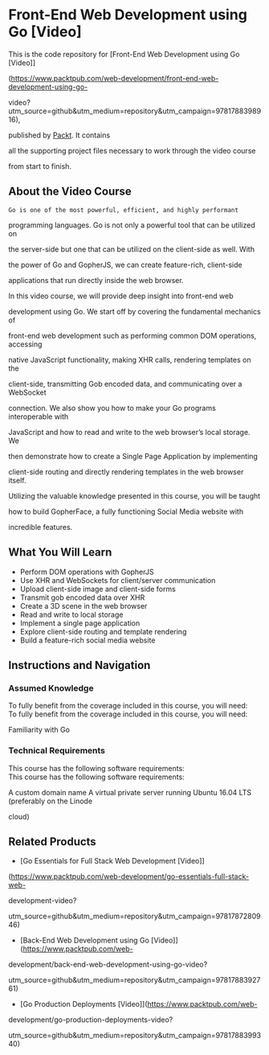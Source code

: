 # Front-End Web Development using Go [Video]
This is the code repository for [Front-End Web Development using Go [Video]]

(https://www.packtpub.com/web-development/front-end-web-development-using-go-

video?utm_source=github&utm_medium=repository&utm_campaign=9781788398916), 

published by [Packt](https://www.packtpub.com/?utm_source=github). It contains 

all the supporting project files necessary to work through the video course 

from start to finish.
## About the Video Course
	Go is one of the most powerful, efficient, and highly performant 

programming languages. Go is not only a powerful tool that can be utilized on 

the server-side but one that can be utilized on the client-side as well. With 

the power of Go and GopherJS, we can create feature-rich, client-side 

applications that run directly inside the web browser.

In this video course, we will provide deep insight into front-end web 

development using Go. We start off by covering the fundamental mechanics of 

front-end web development such as performing common DOM operations, accessing 

native JavaScript functionality, making XHR calls, rendering templates on the 

client-side, transmitting Gob encoded data, and communicating over a WebSocket 

connection. We also show you how to make your Go programs interoperable with 

JavaScript and how to read and write to the web browser’s local storage. We 

then demonstrate how to create a Single Page Application by implementing 

client-side routing and directly rendering templates in the web browser itself. 

Utilizing the valuable knowledge presented in this course, you will be taught 

how to build GopherFace, a fully functioning Social Media website with 

incredible features.

<H2>What You Will Learn</H2>
<DIV class=book-info-will-learn-text>
<UL>
<LI>Perform DOM operations with GopherJS 
<LI>Use XHR and WebSockets for client/server communication 
<LI>Upload client-side image and client-side forms 
<LI>Transmit gob encoded data over XHR 
<LI>Create a 3D scene in the web browser 
<LI>Read and write to local storage 
<LI>Implement a single page application 
<LI>Explore client-side routing and template rendering 
<LI>Build a feature-rich social media website </LI></UL></DIV>

## Instructions and Navigation
### Assumed Knowledge
To fully benefit from the coverage included in this course, you will need:<br/>
To fully benefit from the coverage included in this course, you will need:

Familiarity with Go
### Technical Requirements
This course has the following software requirements:<br/>
This course has the following software requirements:

A custom domain name
A virtual private server running Ubuntu 16.04 LTS (preferably on the Linode 

cloud)

## Related Products
* [Go Essentials for Full Stack Web Development [Video]]

(https://www.packtpub.com/web-development/go-essentials-full-stack-web-

development-video?

utm_source=github&utm_medium=repository&utm_campaign=9781787280946)

* [Back-End Web Development using Go [Video]](https://www.packtpub.com/web-

development/back-end-web-development-using-go-video?

utm_source=github&utm_medium=repository&utm_campaign=9781788392761)

* [Go Production Deployments [Video]](https://www.packtpub.com/web-

development/go-production-deployments-video?

utm_source=github&utm_medium=repository&utm_campaign=9781788399340)
